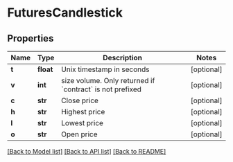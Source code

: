 # FuturesCandlestick

## Properties
Name | Type | Description | Notes
------------ | ------------- | ------------- | -------------
**t** | **float** | Unix timestamp in seconds | [optional] 
**v** | **int** | size volume. Only returned if &#x60;contract&#x60; is not prefixed | [optional] 
**c** | **str** | Close price | [optional] 
**h** | **str** | Highest price | [optional] 
**l** | **str** | Lowest price | [optional] 
**o** | **str** | Open price | [optional] 

[[Back to Model list]](../README.md#documentation-for-models) [[Back to API list]](../README.md#documentation-for-api-endpoints) [[Back to README]](../README.md)


